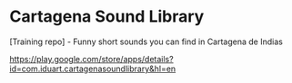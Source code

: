 # Cartagena Sound Library
[Training repo] - Funny short sounds you can find in Cartagena de Indias 

https://play.google.com/store/apps/details?id=com.iduart.cartagenasoundlibrary&hl=en
